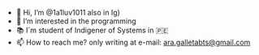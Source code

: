 - 👋 Hi, I’m @1a1luv1011 also in Ig)
- 👀 I’m interested in the programming 
- 📚 I´m student of Indigener of Systems in 🇵🇪
- 📫 How to reach me? only writing at e-mail: ara.galletabts@gmail.com

<!---
1a1luv1011/1a1luv1011 is a ✨ special ✨ repository because its `README.md` (this file) appears on your GitHub profile.
You can click the Preview link to take a look at your changes.
--->
